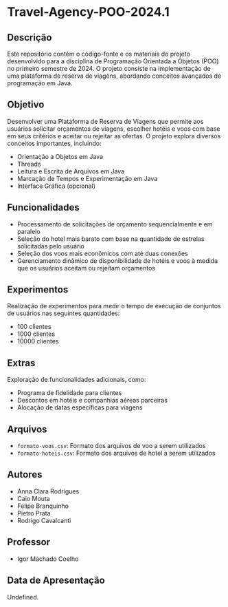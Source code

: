 # Travel-Agency-POO-2024.1

## Descrição
Este repositório contém o código-fonte e os materiais do projeto desenvolvido para a disciplina de Programação Orientada a Objetos (POO) no primeiro semestre de 2024. O projeto consiste na implementação de uma plataforma de reserva de viagens, abordando conceitos avançados de programação em Java.

## Objetivo
Desenvolver uma Plataforma de Reserva de Viagens que permite aos usuários solicitar orçamentos de viagens, escolher hotéis e voos com base em seus critérios e aceitar ou rejeitar as ofertas. O projeto explora diversos conceitos importantes, incluindo:

- Orientação a Objetos em Java
- Threads
- Leitura e Escrita de Arquivos em Java
- Marcação de Tempos e Experimentação em Java
- Interface Gráfica (opcional)

## Funcionalidades
- Processamento de solicitações de orçamento sequencialmente e em paralelo
- Seleção do hotel mais barato com base na quantidade de estrelas solicitadas pelo usuário
- Seleção dos voos mais econômicos com até duas conexões
- Gerenciamento dinâmico de disponibilidade de hotéis e voos à medida que os usuários aceitam ou rejeitam orçamentos

## Experimentos
Realização de experimentos para medir o tempo de execução de conjuntos de usuários nas seguintes quantidades:
- 100 clientes
- 1000 clientes
- 10000 clientes

## Extras
Exploração de funcionalidades adicionais, como:
- Programa de fidelidade para clientes
- Descontos em hotéis e companhias aéreas parceiras
- Alocação de datas específicas para viagens

## Arquivos
- `formato-voos.csv`: Formato dos arquivos de voo a serem utilizados
- `formato-hoteis.csv`: Formato dos arquivos de hotel a serem utilizados

## Autores
- Anna Clara Rodrigues
- Caio Mouta
- Felipe Branquinho
- Pietro Prata
- Rodrigo Cavalcanti	

## Professor
- Igor Machado Coelho

## Data de Apresentação
Undefined.